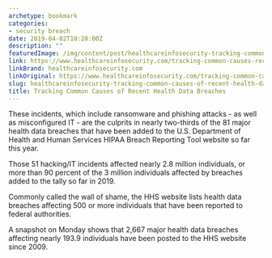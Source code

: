 ```yaml
---
archetype: bookmark
categories:
- security breach
date: 2019-04-02T10:28:00Z
description: ""
featuredImage: /img/content/post/healthcareinfosecurity-tracking-common-causes-of-recent-health-data-breaches.jpg
link: https://www.healthcareinfosecurity.com/tracking-common-causes-recent-health-data-breaches-a-12307
linkBrand: healthcareinfosecurity.com
linkOriginal: https://www.healthcareinfosecurity.com/tracking-common-causes-recent-health-data-breaches-a-12307
slug: healthcareinfosecurity-tracking-common-causes-of-recent-health-data-breaches
title: Tracking Common Causes of Recent Health Data Breaches
---
```

These incidents, which include ransomware and phishing attacks - as well as misconfigured IT - are the culprits in nearly two-thirds of the 81 major health data breaches that have been added to the U.S. Department of Health and Human Services HIPAA Breach Reporting Tool website so far this year.

Those 51 hacking/IT incidents affected nearly 2.8 million individuals, or more than 90 percent of the 3 million individuals affected by breaches added to the tally so far in 2019.

Commonly called the wall of shame, the HHS website lists health data breaches affecting 500 or more individuals that have been reported to federal authorities.

A snapshot on Monday shows that 2,667 major health data breaches affecting nearly 193.9 individuals have been posted to the HHS website since 2009.

